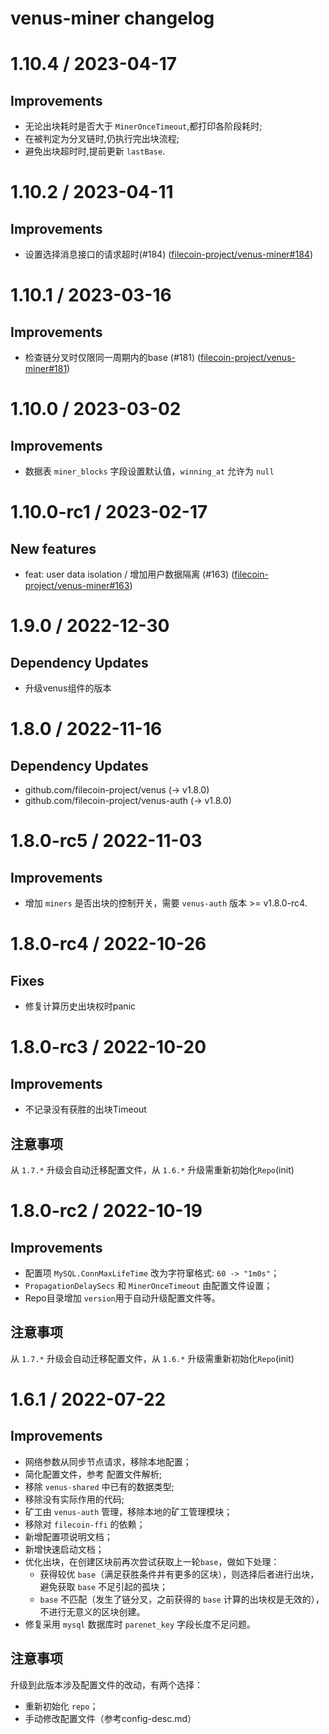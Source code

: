# venus-miner changelog

# 1.10.4 / 2023-04-17

## Improvements

- 无论出块耗时是否大于 `MinerOnceTimeout`,都打印各阶段耗时;
- 在被判定为分叉链时,仍执行完出块流程;
- 避免出块超时时,提前更新 `lastBase`.

# 1.10.2 / 2023-04-11

## Improvements

- 设置选择消息接口的请求超时(#184) ([filecoin-project/venus-miner#184](https://github.com/filecoin-project/venus-miner/pull/184))


# 1.10.1 / 2023-03-16

## Improvements

- 检查链分叉时仅限同一周期内的base (#181) ([filecoin-project/venus-miner#181](https://github.com/filecoin-project/venus-miner/pull/181))


# 1.10.0 / 2023-03-02

## Improvements

- 数据表 `miner_blocks` 字段设置默认值，`winning_at` 允许为 `null`

# 1.10.0-rc1 / 2023-02-17

## New features
- feat: user data isolation / 增加用户数据隔离  (#163) ([filecoin-project/venus-miner#163](https://github.com/filecoin-project/venus-miner/pull/163))


# 1.9.0 / 2022-12-30

## Dependency Updates

- 升级venus组件的版本


# 1.8.0 / 2022-11-16

## Dependency Updates

- github.com/filecoin-project/venus (-> v1.8.0)
- github.com/filecoin-project/venus-auth (-> v1.8.0)


# 1.8.0-rc5 / 2022-11-03

## Improvements

- 增加 `miners`  是否出块的控制开关，需要 `venus-auth` 版本 >= v1.8.0-rc4.


# 1.8.0-rc4 / 2022-10-26

## Fixes

- 修复计算历史出块权时panic

# 1.8.0-rc3 / 2022-10-20

## Improvements

- 不记录没有获胜的出块Timeout

## 注意事项

从 `1.7.*` 升级会自动迁移配置文件，从 `1.6.*` 升级需重新初始化`Repo`(init)


# 1.8.0-rc2 / 2022-10-19

## Improvements

- 配置项 `MySQL.ConnMaxLifeTime` 改为字符窜格式: `60 -> "1m0s"`；
- `PropagationDelaySecs` 和 `MinerOnceTimeout` 由配置文件设置；
- Repo目录增加 `version`用于自动升级配置文件等。

## 注意事项

从 `1.7.*` 升级会自动迁移配置文件，从 `1.6.*` 升级需重新初始化`Repo`(init)



# 1.6.1 / 2022-07-22

## Improvements

- 网络参数从同步节点请求，移除本地配置；
- 简化配置文件，参考 配置文件解析;
- 移除 `venus-shared` 中已有的数据类型;
- 移除没有实际作用的代码;
- 矿工由 `venus-auth` 管理，移除本地的矿工管理模块；
- 移除对 `filecoin-ffi` 的依赖；
- 新增配置项说明文档；
- 新增快速启动文档；
- 优化出块，在创建区块前再次尝试获取上一轮`base`，做如下处理：
  - 获得较优 `base`（满足获胜条件并有更多的区块），则选择后者进行出块，避免获取 `base` 不足引起的孤块； 
  - `base` 不匹配（发生了链分叉，之前获得的 `base` 计算的出块权是无效的），不进行无意义的区块创建。
- 修复采用 `mysql` 数据库时 `parenet_key` 字段长度不足问题。

## 注意事项

升级到此版本涉及配置文件的改动，有两个选择：
- 重新初始化 `repo`；
- 手动修改配置文件（参考config-desc.md）
